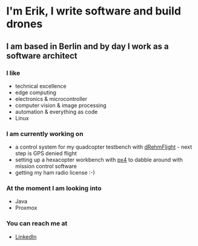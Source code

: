 # I'm Erik, I write software and build drones
## I am based in Berlin and by day I work as a software architect

### I like
- technical excellence
- edge computing
- electronics & microcontroller
- computer vision & image processing
- automation & everything as code
- Linux

### I am currently working on
- a control system for my quadcopter testbench with [dRehmFlight](https://github.com/eriklautenschlaeger/dRehmFlight) - next step is GPS denied flight
- setting up a hexacopter workbench with [px4](https://docs.px4.io/main/en/) to dabble around with mission control software
- getting my ham radio license :-)

### At the moment I am looking into
- Java
- Proxmox

### You can reach me at
- [LinkedIn](https://www.linkedin.com/in/eriklautenschlaeger/)
